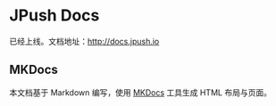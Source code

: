 JPush Docs
==========

已经上线。文档地址：http://docs.jpush.io

## MKDocs
本文档基于 Markdown 编写，使用 [MKDocs](https://github.com/tomchristie/mkdocs) 工具生成 HTML 布局与页面。


